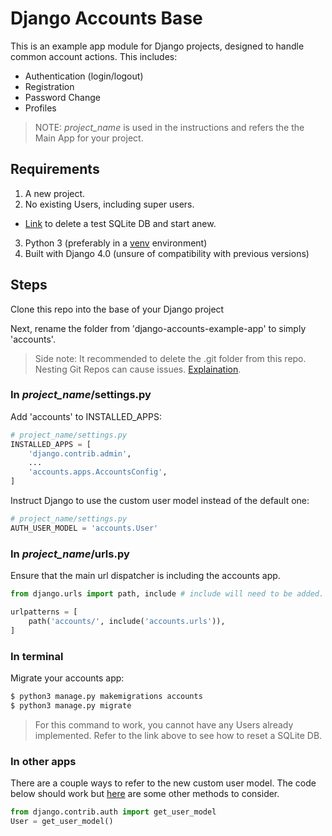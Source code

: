 # Django Accounts Base

This is an example app module for Django projects, designed to handle common account actions. This includes:
- Authentication (login/logout)
- Registration  
- Password Change
- Profiles

> NOTE: _project_name_ is used in the instructions and refers the the Main App for your project.

## Requirements
1. A new project.
2. No existing Users, including super users.
  - [Link](https://stackoverflow.com/questions/42150499/how-do-i-delete-db-sqlite3-in-django-1-9-to-start-from-scratch) to delete a test SQLite DB and start anew.
3. Python 3 (preferably in a [venv](https://stackoverflow.com/questions/43069780/how-to-create-virtual-env-with-python3) environment)
4. Built with Django 4.0 (unsure of compatibility with previous versions)

## Steps
Clone this repo into the base of your Django project

Next, rename the folder from 'django-accounts-example-app' to simply 'accounts'.

> Side note: It recommended to delete the .git folder from this repo. Nesting Git Repos can cause issues. [Explaination](https://github.com/swcarpentry/git-novice/issues/272).

### In _project_name_/settings.py
Add 'accounts' to INSTALLED_APPS:

```py
# project_name/settings.py
INSTALLED_APPS = [
    'django.contrib.admin',
    ...
    'accounts.apps.AccountsConfig',
]
```

Instruct Django to use the custom user model instead of the default one:
```py
# project_name/settings.py
AUTH_USER_MODEL = 'accounts.User'
```
### In _project_name_/urls.py
Ensure that the main url dispatcher is including the accounts app.
```py
from django.urls import path, include # include will need to be added.

urlpatterns = [
    path('accounts/', include('accounts.urls')),
]
```
### In terminal
Migrate your accounts app:
```sh
$ python3 manage.py makemigrations accounts
$ python3 manage.py migrate
```
> For this command to work, you cannot have any Users already implemented. Refer to the link above to see how to reset a SQLite DB.

### In other apps
There are a couple ways to refer to the new custom user model. The code below should work but [here](https://learndjango.com/tutorials/django-best-practices-referencing-user-model) are some other methods to consider.
```py
from django.contrib.auth import get_user_model
User = get_user_model()
```
